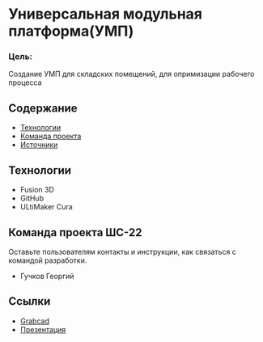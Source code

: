 # Универсальная модульная платформа(УМП)
### Цель:
Создание УМП для складских помещений, для опримизации рабочего процесса
## Содержание
- [Технологии](#технологии)
- [Команда проекта](#команда-проекта)
- [Источники](#источники)

## Технологии
- Fusion 3D
- GitHub
- ULtiMaker Cura


## Команда проекта ШС-22
Оставьте пользователям контакты и инструкции, как связаться с командой разработки.


- Гучков Георгий

## Ссылки
- [Grabcad](https://grabcad.com/library/geodetic-robot-spider-1)
- [Презентация](https://vk.com/doc299339253_689870153?hash=ZpzwGJV7UpHhsNgfF7ghE4hzkYUrYtQU6NWGpvMG2hX&dl=7lEbzK5liP84RT9meeRfrzN2SuZHu9r7GwkCsGB50Rg&from_module=vkmsg_desktop)
